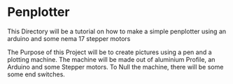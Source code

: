 # Penplotter
This Directory will be a tutorial on how to make a simple penplotter using an arduino and some nema 17 stepper motors

The Purpose of this Project will be to create pictures using a pen and a plotting machine. The machine will be made out of aluminium Profile, an Arduino and some Stepper motors. To Null the machine, there will be some some end switches.